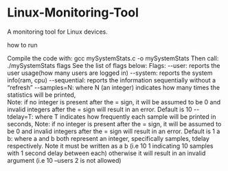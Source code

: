 # Linux-Monitoring-Tool
A monitoring tool for Linux devices.

how to run 

Compile the code with: gcc mySystemStats.c -o mySystemStats
Then call: ./mySystemStats  flags        See the list of flags below:
Flags:
	--user: reports the user usage(how many users are logged in)
 	--system: reports the system info(ram, cpu)
--sequential: reports the information sequentially without a “refresh”
--samples=N: where N (an integer) indicates how many times the statistics will be printed,                 
Note: if no integer is present after the = sign, it will be assumed to be 0 and invalid 
integers after the = sign will result in an error. Default is 10
--tdelay=T: where T indicates how frequently each sample will be printed in seconds, 
	Note: if no integer is present after the = sign, it will be assumed to be 0 and invalid 
	integers after the = sign will result in an error.  Default is 1
a b: where a and b both represent an integer, specifically samples, tdelay respectively. 
Note it must be written as a b (i.e 10 1 indicating 10 samples with 1 second delay between each) otherwise it will result in an invalid argument (i.e 10 –users 2 is not allowed) 
